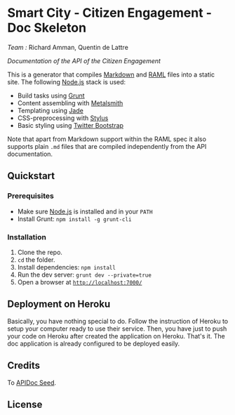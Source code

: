 # Smart City - Citizen Engagement - Doc Skeleton

*Team :* Richard Amman, Quentin de Lattre

*Documentation of the API of the Citizen Engagement*

This is a generator that compiles [Markdown][md] and [RAML][raml] files into a
static site. The following [Node.js][node] stack is used:

 - Build tasks using [Grunt][grunt]
 - Content assembling with [Metalsmith][metalsmith]
 - Templating using [Jade][jade]
 - CSS-preprocessing with [Stylus][stylus]
 - Basic styling using [Twitter Bootstrap][bootstrap]

Note that apart from Markdown support within the RAML spec it also supports
plain `.md` files that are compiled independently from the API documentation.

## Quickstart

### Prerequisites

  - Make sure [Node.js][node] is installed and in your `PATH`
  - Install Grunt: `npm install -g grunt-cli`

### Installation

  1. Clone the repo.
  2. `cd` the folder.
  3. Install dependencies: `npm install`
  4. Run the dev server: `grunt dev --private=true`
  5. Open a browser at [`http://localhost:7000/`](http://localhost:7000/)

## Deployment on Heroku

Basically, you have nothing special to do. Follow the instruction of Heroku to setup your computer ready to use their
service. Then, you have just to push your code on Heroku after created the application on Heroku. That's it. The doc
application is already configured to be deployed easily.

## Credits

To [APIDoc Seed](https://github.com/lotaris/apidoc-seed).

## License

[node]: http://nodejs.org/
[md]: http://daringfireball.net/projects/markdown/syntax
[raml]: http://raml.org/
[grunt]: http://gruntjs.com/
[metalsmith]: http://www.metalsmith.io/
[jade]: http://jade-lang.com/
[stylus]: http://learnboost.github.io/stylus/
[bootstrap]: http://getbootstrap.com/